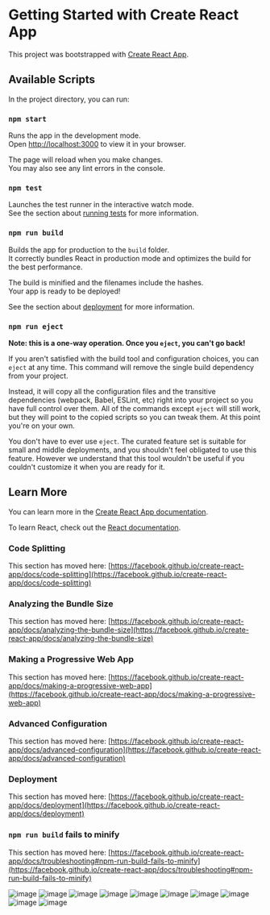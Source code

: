 # Getting Started with Create React App

This project was bootstrapped with [Create React App](https://github.com/facebook/create-react-app).

## Available Scripts

In the project directory, you can run:

### `npm start`

Runs the app in the development mode.\
Open [http://localhost:3000](http://localhost:3000) to view it in your browser.

The page will reload when you make changes.\
You may also see any lint errors in the console.

### `npm test`

Launches the test runner in the interactive watch mode.\
See the section about [running tests](https://facebook.github.io/create-react-app/docs/running-tests) for more information.

### `npm run build`

Builds the app for production to the `build` folder.\
It correctly bundles React in production mode and optimizes the build for the best performance.

The build is minified and the filenames include the hashes.\
Your app is ready to be deployed!

See the section about [deployment](https://facebook.github.io/create-react-app/docs/deployment) for more information.

### `npm run eject`

**Note: this is a one-way operation. Once you `eject`, you can't go back!**

If you aren't satisfied with the build tool and configuration choices, you can `eject` at any time. This command will remove the single build dependency from your project.

Instead, it will copy all the configuration files and the transitive dependencies (webpack, Babel, ESLint, etc) right into your project so you have full control over them. All of the commands except `eject` will still work, but they will point to the copied scripts so you can tweak them. At this point you're on your own.

You don't have to ever use `eject`. The curated feature set is suitable for small and middle deployments, and you shouldn't feel obligated to use this feature. However we understand that this tool wouldn't be useful if you couldn't customize it when you are ready for it.

## Learn More

You can learn more in the [Create React App documentation](https://facebook.github.io/create-react-app/docs/getting-started).

To learn React, check out the [React documentation](https://reactjs.org/).

### Code Splitting

This section has moved here: [https://facebook.github.io/create-react-app/docs/code-splitting](https://facebook.github.io/create-react-app/docs/code-splitting)

### Analyzing the Bundle Size

This section has moved here: [https://facebook.github.io/create-react-app/docs/analyzing-the-bundle-size](https://facebook.github.io/create-react-app/docs/analyzing-the-bundle-size)

### Making a Progressive Web App

This section has moved here: [https://facebook.github.io/create-react-app/docs/making-a-progressive-web-app](https://facebook.github.io/create-react-app/docs/making-a-progressive-web-app)

### Advanced Configuration

This section has moved here: [https://facebook.github.io/create-react-app/docs/advanced-configuration](https://facebook.github.io/create-react-app/docs/advanced-configuration)

### Deployment

This section has moved here: [https://facebook.github.io/create-react-app/docs/deployment](https://facebook.github.io/create-react-app/docs/deployment)

### `npm run build` fails to minify

This section has moved here: [https://facebook.github.io/create-react-app/docs/troubleshooting#npm-run-build-fails-to-minify](https://facebook.github.io/create-react-app/docs/troubleshooting#npm-run-build-fails-to-minify)

![image](https://github.com/RabiaKuran/hospital-project-frontend/assets/59939284/010233c2-d96d-4c95-8751-33f51613dbe8)
![image](https://github.com/RabiaKuran/hospital-project-frontend/assets/59939284/ebb50f6b-7dde-4aa9-a425-0f17f4d49fd9)
![image](https://github.com/RabiaKuran/hospital-project-frontend/assets/59939284/2107898f-65b3-419b-a6e5-aea05de76c3f)
![image](https://github.com/RabiaKuran/hospital-project-frontend/assets/59939284/9409bca3-105b-4c10-b5e3-6eabd8e87931)
![image](https://github.com/RabiaKuran/hospital-project-frontend/assets/59939284/a1161728-e8ee-4f23-aa25-da9a7a564d6c)
![image](https://github.com/RabiaKuran/hospital-project-frontend/assets/59939284/82657beb-edf5-447a-9118-c57979f1f63e)
![image](https://github.com/RabiaKuran/hospital-project-frontend/assets/59939284/5c3af71f-e37a-453b-926a-1c63af18dad9)
![image](https://github.com/RabiaKuran/hospital-project-frontend/assets/59939284/8cd98ddf-7394-4394-ae30-f74ba3071a46)
![image](https://github.com/RabiaKuran/hospital-project-frontend/assets/59939284/d8b9f76b-2cc4-49f9-8346-02a7e7b2bfb1)
![image](https://github.com/RabiaKuran/hospital-project-frontend/assets/59939284/9b715b72-b8cf-4c52-b611-69a67a9ae8db)





